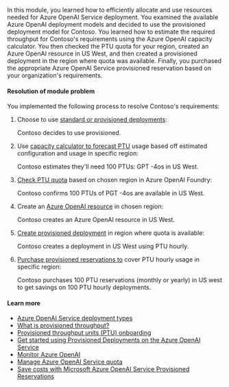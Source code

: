 In this module, you learned how to efficiently allocate and use resources needed for Azure OpenAI Service deployment. You examined the available Azure OpenAI deployment models and decided to use the provisioned deployment model for Contoso. You learned how to estimate the required throughput for Contoso's requirements using the Azure OpenAI capacity calculator. You then checked the PTU quota for your region, created an Azure OpenAI resource in US West, and then created a provisioned deployment in the region where quota was available. Finally, you purchased the appropriate Azure OpenAI Service provisioned reservation based on your organization's requirements.

#### Resolution of module problem

You implemented the following process to resolve Contoso's requirements:

1. Choose to use [standard or provisioned deployments](/azure/ai-services/openai/how-to/deployment-types):

   Contoso decides to use provisioned.

2. Use [capacity calculator to forecast PTU](/azure/ai-services/openai/how-to/provisioned-throughput-onboarding) usage based off estimated configuration and usage in specific region:

   Contoso estimates they'll need 100 PTUs: GPT -4os in US West.

3. [Check PTU quota](/azure/ai-services/openai/how-to/provisioned-get-started) based on chosen region in Azure OpenAI Foundry:

   Contoso confirms 100 PTUs of PGT -4os are available in US West.

4. Create an [Azure OpenAI resource](/azure/ai-services/openai/how-to/provisioned-get-started) in chosen region:

   Contoso creates an Azure OpenAI resource in US West.

5. [Create provisioned deployment](/azure/ai-services/openai/how-to/provisioned-get-started) in region where quota is available:

   Contoso creates a deployment in US West using PTU hourly.

6. [Purchase provisioned reservations to](/azure/cost-management-billing/reservations/azure-openai) cover PTU hourly usage in specific region:

   Contoso purchases 100 PTU reservations (monthly or yearly) in US west to get savings on 100 PTU hourly deployments.

#### Learn more

- [Azure OpenAI Service deployment types](/azure/ai-services/openai/how-to/deployment-types)
- [What is provisioned throughput?](/azure/ai-services/openai/concepts/provisioned-throughput)
- [Provisioned throughput units (PTU) onboarding](/azure/ai-services/openai/how-to/provisioned-throughput-onboarding)
- [Get started using Provisioned Deployments on the Azure OpenAI Service](/azure/ai-services/openai/how-to/provisioned-get-started)
- [Monitor Azure OpenAI](/azure/ai-services/openai/how-to/monitor-openai)
- [Manage Azure OpenAI Service quota](/azure/ai-services/openai/how-to/quota?tabs=rest)
- [Save costs with Microsoft Azure OpenAI Service Provisioned Reservations](/azure/cost-management-billing/reservations/azure-openai)
